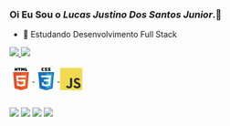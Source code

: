 ### Oi Eu Sou o _Lucas Justino Dos Santos Junior_.👋

- 🌱   Estudando Desenvolvimento Full Stack 
<div>
  <a href="https://github.com/Lutinojustino">
  <img height="180em" src="https://github-readme-stats.vercel.app/api?username=Lutinojustino&show_icons=true&theme=omni&include_all_commits=tue&count_private=true"/>
   <img height="180em" src="https://github-readme-stats.vercel.app/api/top-langs/?username=Lutinojustino&layout=compact&langs_count=7&theme=omni"/>
</div>

<div style="display:inline_block"><br>
  <img align="center" alt="html" height="40" width="40" src="https://raw.githubusercontent.com/devicons/devicon/master/icons/html5/html5-original-wordmark.svg"/>
  <img align="center" alt="css" height="40" width="40" src="https://raw.githubusercontent.com/devicons/devicon/master/icons/css3/css3-original-wordmark.svg">
  <img align="center" alt="javascript" height="40" width="40" src="https://raw.githubusercontent.com/devicons/devicon/master/icons/javascript/javascript-original.svg">
</div>

##

<div>

  <a href="https://www.linkedin.com/in/lucas-justino-394243233/" target="_blank"><img src="https://img.shields.io/badge/LinkedIn-0077B5?style=for-the-badge&logo=linkedin&logoColor=white"></a>
  <a href="https://www.instagram.com/lutinojustino/"> <img src="https://img.shields.io/badge/Instagram-E4405F?style=for-the-badge&logo=instagram&logoColor=white"></a>
  <a href="mailto:ljustinojsantos@gmail.com.br" target="_blank"><img src="https://img.shields.io/badge/Gmail-D14836?style=for-the-badge&logo=gmail&logoColor=white" target="_blank"></a>
  <a href="https://twitter.com/lucasjustinodo1" target="_blank"><img src="https://img.shields.io/badge/Twitter-1DA1F2?style=for-the-badge&logo=twitter&logoColor=white" target="_blank"></a>
</div>
